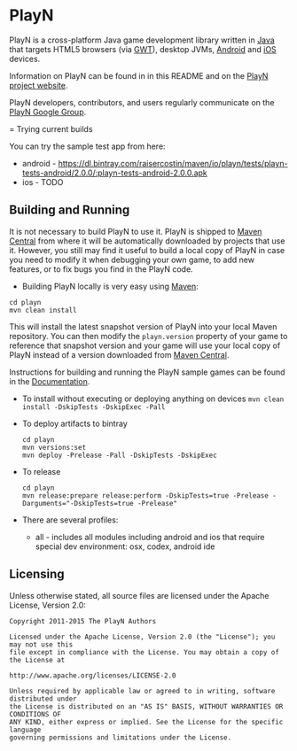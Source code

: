 PlayN
=====

PlayN is a cross-platform Java game development library written in [Java] that targets HTML5
browsers (via [GWT]), desktop JVMs, [Android] and [iOS] devices.

Information on PlayN can be found in in this README and on the [PlayN project website].

PlayN developers, contributors, and users regularly communicate on the [PlayN Google Group].


= Trying current builds

You can try the sample test app from here:
- android - https://dl.bintray.com/raisercostin/maven/io/playn/tests/playn-tests-android/2.0.0/:playn-tests-android-2.0.0.apk
- ios - TODO


Building and Running
--------------------

It is not necessary to build PlayN to use it. PlayN is shipped to [Maven Central] from where it
will be automatically downloaded by projects that use it. However, you still may find it useful to
build a local copy of PlayN in case you need to modify it when debugging your own game, to add new
features, or to fix bugs you find in the PlayN code.

- Building PlayN locally is very easy using [Maven]:

```
cd playn
mvn clean install 
```

This will install the latest snapshot version of PlayN into your local Maven repository. You can
then modify the `playn.version` property of your game to reference that snapshot version and your
game will use your local copy of PlayN instead of a version downloaded from [Maven Central].

Instructions for building and running the PlayN sample games can be found in the [Documentation].
- To install without executing or deploying anything on devices
	```mvn clean install -DskipTests -DskipExec -Pall```
- To deploy artifacts to bintray
	```
	cd playn
	mvn versions:set
	mvn deploy -Prelease -Pall -DskipTests -DskipExec
	```

- To release
	```
	cd playn
	mvn release:prepare release:perform -DskipTests=true -Prelease -Darguments="-DskipTests=true -Prelease"
	```

- There are several profiles:
  - all - includes all modules including android and ios that require special dev environment: osx, codex, android ide


Licensing
---------

Unless otherwise stated, all source files are licensed under the Apache License, Version 2.0:

```
Copyright 2011-2015 The PlayN Authors

Licensed under the Apache License, Version 2.0 (the "License"); you may not use this
file except in compliance with the License. You may obtain a copy of the License at

http://www.apache.org/licenses/LICENSE-2.0

Unless required by applicable law or agreed to in writing, software distributed under
the License is distributed on an "AS IS" BASIS, WITHOUT WARRANTIES OR CONDITIONS OF
ANY KIND, either express or implied. See the License for the specific language
governing permissions and limitations under the License.
```

[Android]: http://www.android.com/
[Documentation]: http://playn.github.io/docs/
[GWT]: http://code.google.com/webtoolkit/
[Java]: http://www.java.com/
[Maven Central]: http://search.maven.org/
[Maven]: http://maven.apache.org/
[PlayN Google Group]: http://groups.google.com/group/playn
[PlayN project website]: http://playn.github.io/
[iOS]: https://developer.apple.com/devcenter/ios/index.action
